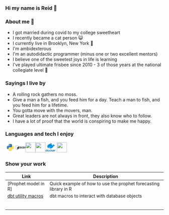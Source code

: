### Hi my name is Reid 👋

### About me :receipt:
- I got married during covid to my college sweetheart
- I recently became a cat person 😺
- I currently live in Brooklyn, New York :city_sunset:
- I'm ambidexterous
- I'm an autodidactic programmer (minus one or two excellent mentors)
- I believe one of the sweetest joys in life is learning
- I've played ultimate frisbee since 2010 - 3 of those years at the national collegiate level :flying_disc:

### Sayings I live by
- A rolling rock gathers no moss.
- Give a man a fish, and you feed him for a day. Teach a man to fish, and you feed him for a lifetime.
- You gotta move with the movers, man.
- Great leaders are not always in front, they also know who to follow.
- I have a lot of proof that the world is conspiring to make me happy.

### Languages and tech I enjoy

<img height="32" width="32" src="https://raw.githubusercontent.com/github/explore/80688e429a7d4ef2fca1e82350fe8e3517d3494d/topics/python/python.png" /><img height="32" width="32" src="https://raw.githubusercontent.com/github/explore/80688e429a7d4ef2fca1e82350fe8e3517d3494d/topics/bash/bash.png" /><img height="32" width="32" src="https://www.clipartmax.com/png/middle/163-1635688_learn-golang-in-your-own-sandbox-golang-gopher.png" /><img height="32" width="32" src="https://symbols.getvecta.com/stencil_96/10_snowflake-icon.c633920292.svg" /><img height="32" width="32" src="https://raw.githubusercontent.com/github/explore/80688e429a7d4ef2fca1e82350fe8e3517d3494d/topics/docker/docker.png" /> <img height="32" width="32" src="https://www.getdbt.com/ui/img/logos/dbt-logo.svg" />

### Show your work
|Link   	|Description   	|
|---	|---	|
|[Prophet model in R]   	|Quick example of how to use the prophet forecasting library in R   	|
|[dbt utility macros](https://github.com/reidwil/personal/tree/master/dbt/macros/reid-macros)   	|dbt macros to interact with database objects   	|
|   	|   	|
|   	|   	|
|   	|   	|
|   	|   	|
|   	|   	|
|   	|   	|
